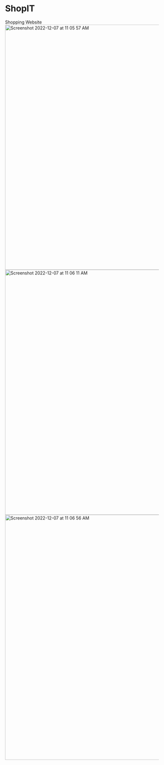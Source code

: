 # ShopIT
Shopping Website
<img width="800" alt="Screenshot 2022-12-07 at 11 05 57 AM" src="https://user-images.githubusercontent.com/30477321/206097319-570d123a-e39c-44fb-b838-62d6d6093af5.png">
<img width="800" alt="Screenshot 2022-12-07 at 11 06 11 AM" src="https://user-images.githubusercontent.com/30477321/206097329-72cc8d96-21fe-4d85-b118-2742dc52b5c8.png">
<img width="800" alt="Screenshot 2022-12-07 at 11 06 56 AM" src="https://user-images.githubusercontent.com/30477321/206097342-b516a36a-eff1-477a-9907-b8825820402c.png">

